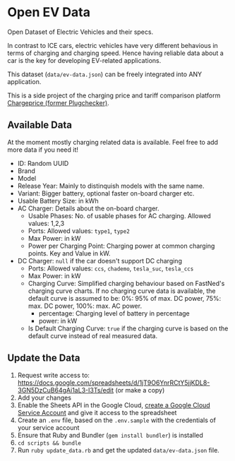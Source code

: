 # Open EV Data
Open Dataset of Electric Vehicles and their specs.

In contrast to ICE cars, electric vehicles have very different behavious in terms of charging and charging speed. Hence having reliable data about a car is the key for developing EV-related applications.

This dataset (`data/ev-data.json`) can be freely integrated into ANY application.

This is a side project of the charging price and tariff comparison platform [Chargeprice (former Plugchecker)](https://github.com/hoenic07/plugchecker).

## Available Data

At the moment mostly charging related data is available. Feel free to add more data if you need it!

* ID: Random UUID
* Brand
* Model
* Release Year: Mainly to distinquish models with the same name.
* Variant: Bigger battery, optional faster on-board charger etc.
* Usable Battery Size: in kWh
* AC Charger: Details about the on-board charger.
  * Usable Phases: No. of usable phases for AC charging. Allowed values: 1,2,3
  * Ports: Allowed values: `type1`, `type2`
  * Max Power: in kW
  * Power per Charging Point: Charging power at common charging points. Key and Value in kW.
* DC Charger: `null` if the car doesn't support DC charging
  * Ports: Allowed values: `ccs`, `chademo`, `tesla_suc`, `tesla_ccs`
  * Max Power: in kW
  * Charging Curve: Simplified charging behaviour based on FastNed's charging curve charts. If no charging curve data is available, the default curve is assumed to be: 0%: 95% of max. DC power, 75%: max. DC power, 100%: max. AC power.
    * percentage: Charging level of battery in percentage
    * power: in kW
  * Is Default Charging Curve: `true` if the charging curve is based on the default curve instead of real measured data.

## Update the Data

1. Request write access to: https://docs.google.com/spreadsheets/d/1jT9O6YnrRCtY5jjKDL8-3GN5DzCuB64gAi1aL3-I3Ts/edit (or make a copy)
2. Add your changes
3. Enable the Sheets API in the Google Cloud, [create a Google Cloud Service Account](https://support.google.com/a/answer/7378726?hl=en) and give it access to the spreadsheet
4. Create an `.env` file, based on the `.env.sample` with the credentials of your service account
5. Ensure that Ruby and Bundler (`gem install bundler`) is installed
6. `cd scripts && bundle`
7. Run `ruby update_data.rb` and get the updated `data/ev-data.json` file.